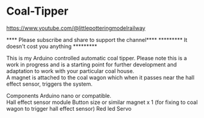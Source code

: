 # Coal-Tipper

https://www.youtube.com/@littlepotteringmodelrailway

**** Please subscribe and share to support the channel****
********* It doesn't cost you anything *********


This is my Arduino controlled automatic coal tipper.
Please note this is a work in progress and is a starting point for further development and adaptation to work with your particular coal house.   
A magnet is attached to the coal wagon which when it passes near the hall effect sensor, triggers the system.  



Components
Arduino nano or compatible.  
Hall effect sensor module
Button size or similar magnet x 1 (for fixing to coal wagon to trigger hall effect sensor)
Red led
Servo
